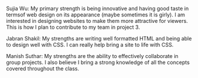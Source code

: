 Sujia Wu: My primary strength is being innovative and having good taste in termsof web design on its appearance (maybe sometimes it is girly). I am interested in designing websites to make them more attractive for viewers. This is how I plan to contribute to my team in project 3.

Jabran Shakil: My strengths are writing well formatted HTML and being able to design well with CSS. I can really help bring a site to life with CSS. 

Manish Suthar: My strengths are the ability to effectively collaborate in group projects. I also believe I bring a strong knowledge of all the concepts covered throughout the class. 
